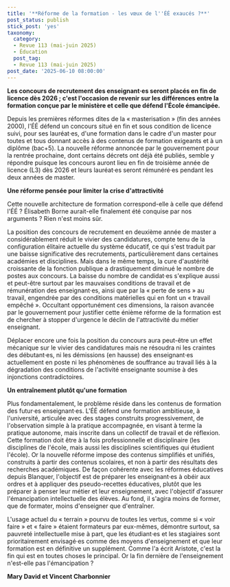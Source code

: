 ```yaml
---
title: '**Réforme de la formation - les vœux de l''ÉÉ exaucés ?**'
post_status: publish
stick_post: 'yes'
taxonomy:
  category:
  - Revue 113 (mai-juin 2025)
  - Éducation
  post_tag:
  - Revue 113 (mai-juin 2025)
post_date: '2025-06-10 08:00:00'
---
```


**Les concours de recrutement des enseignant·es seront placés en fin de licence dès 2026 ; c'est l'occasion de revenir sur les différences entre la formation conçue par le ministère et celle que défend l'École émancipée.**

Depuis les premières réformes dites de la « masterisation » (fin des années 2000), l'ÉÉ défend un concours situé en fin et sous condition de licence suivi, pour ses lauréat·es, d'une formation dans le cadre d'un master pour toutes et tous donnant accès à des contenus de formation exigeants et à un diplôme (bac+5). La nouvelle réforme annoncée par le gouvernement pour la rentrée prochaine, dont certains décrets ont déjà été publiés, semble y répondre puisque les concours auront lieu en fin de troisième année de licence (L3) dès 2026 et leurs lauréat·es seront rémunéré·es pendant les deux années de master.

**Une réforme pensée pour limiter la crise d'attractivité**

Cette nouvelle architecture de formation correspond-elle à celle que défend l'ÉÉ ? Élisabeth Borne aurait-elle finalement été conquise par nos arguments ? Rien n'est moins sûr.

La position des concours de recrutement en deuxième année de master a considérablement réduit le vivier des candidatures, compte tenu de la configuration élitaire actuelle du système éducatif, ce qui s'est traduit par une baisse significative des recrutements, particulièrement dans certaines académies et disciplines. Mais dans le même temps, la cure d'austérité croissante de la fonction publique a drastiquement diminué le nombre de postes aux concours. La baisse du nombre de candidat·es s'explique aussi et peut-être surtout par les mauvaises conditions de travail et de rémunération des enseignant·es, ainsi que par la « perte de sens » au travail, engendrée par des conditions matérielles qui en font un « travail empêché ». Occultant opportunément ces dimensions, la raison avancée par le gouvernement pour justifier cette énième réforme de la formation est de chercher à stopper d'urgence le déclin de l'attractivité du métier enseignant.

Déplacer encore une fois la position du concours aura peut-être un effet mécanique sur le vivier des candidatures mais ne résoudra ni les craintes des débutant·es, ni les démissions (en hausse) des enseignant·es actuellement en poste ni les phénomènes de souffrance au travail liés à la dégradation des conditions de l'activité enseignante soumise à des injonctions contradictoires.

**Un entraînement plutôt qu'une formation**

Plus fondamentalement, le problème réside dans les contenus de formation des futur·es enseignant·es. L'ÉÉ défend une formation ambitieuse, à l'université, articulée avec des stages construits progressivement, de l'observation simple à la pratique accompagnée, en visant à terme la pratique autonome, mais inscrite dans un collectif de travail et de réflexion. Cette formation doit être à la fois professionnelle et disciplinaire (les disciplines de l'école, mais aussi les disciplines scientifiques qui étudient l'école). Or la nouvelle réforme impose des contenus simplifiés et unifiés, construits à partir des contenus scolaires, et non à partir des résultats des recherches académiques. De façon cohérente avec les réformes éducatives depuis Blanquer, l'objectif est de préparer les enseignant·es à obéir aux ordres et à appliquer des pseudo-recettes éducatives, plutôt que les préparer à penser leur métier et leur enseignement, avec l'objectif d'assurer l'émancipation intellectuelle des élèves. Au fond, il s'agira moins de former, que de formater, moins d'enseigner que d'entraîner.

L'usage actuel du « terrain » pourvu de toutes les vertus, comme si « voir faire » et « faire » étaient formateurs par eux-mêmes, démontre surtout, sa pauvreté intellectuelle mise à part, que les étudiant·es et les stagiaires sont prioritairement envisagé·es comme des moyens d'enseignement et que leur formation est en définitive un supplément. Comme l'a écrit Aristote, c'est la fin qui est en toutes choses le principal. Or la fin dernière de l'enseignement n'est-elle pas l'émancipation ?

**Mary David et Vincent Charbonnier**